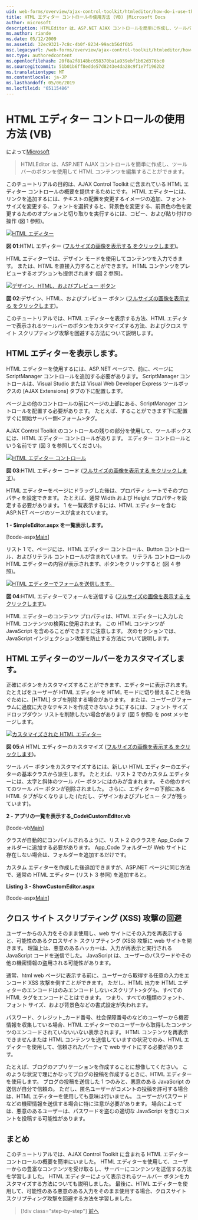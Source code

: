 ```yaml
---
uid: web-forms/overview/ajax-control-toolkit/htmleditor/how-do-i-use-the-html-editor-control-vb
title: HTML エディター コントロールの使用方法 (VB) |Microsoft Docs
author: microsoft
description: HTMLEditor は、ASP.NET AJAX コントロールを簡単に作成し、ツールバーのボタンを使用して HTML コンテンツを編集することができます。
ms.author: riande
ms.date: 05/12/2009
ms.assetid: 32ec9321-7c8c-4b0f-8234-99acb56df6b5
msc.legacyurl: /web-forms/overview/ajax-control-toolkit/htmleditor/how-do-i-use-the-html-editor-control-vb
msc.type: authoredcontent
ms.openlocfilehash: 20f8a2f8148bc658370ba1a939ebf1b62d376bc0
ms.sourcegitcommit: 51b01b6ff8edde57d8243e4da28c9f1e7f1962b2
ms.translationtype: MT
ms.contentlocale: ja-JP
ms.lasthandoff: 05/06/2019
ms.locfileid: "65115486"
---
```

# <a name="how-do-i-use-the-html-editor-control-vb"></a>HTML エディター コントロールの使用方法 (VB)

によって[Microsoft](https://github.com/microsoft)

> HTMLEditor は、ASP.NET AJAX コントロールを簡単に作成し、ツールバーのボタンを使用して HTML コンテンツを編集することができます。

このチュートリアルの目的は、AJAX Control Toolkit に含まれている HTML エディター コントロールの概要を提供するためにです。 HTML エディターには、リンクを追加するには、テキストの配置を変更するイメージの追加、フォント サイズを変更する、フォントを選択すると、背景色を変更する、前景色の色を変更するためのオプションと切り取りを実行するには、コピー、および貼り付けの操作 (図 1 参照)。

[![HTML エディター](how-do-i-use-the-html-editor-control-vb/_static/image1.jpg)](how-do-i-use-the-html-editor-control-vb/_static/image1.png)

**図 01**:HTML エディター ([フルサイズの画像を表示する をクリックします](how-do-i-use-the-html-editor-control-vb/_static/image2.png))。

HTML エディターでは、デザイン モードを使用してコンテンツを入力できます。 または、HTML を直接入力することができます。 HTML コンテンツをプレビューするオプションも提供されます (図 2 参照)。

[![デザイン、HTML、およびプレビュー ボタン](how-do-i-use-the-html-editor-control-vb/_static/image2.jpg)](how-do-i-use-the-html-editor-control-vb/_static/image3.png)

**図 02**:デザイン、HTML、およびプレビュー ボタン ([フルサイズの画像を表示する をクリックします](how-do-i-use-the-html-editor-control-vb/_static/image4.png))。

このチュートリアルでは、HTML エディターを表示する方法、HTML エディターで表示されるツールバーのボタンをカスタマイズする方法、およびクロス サイト スクリプティング攻撃を回避する方法について説明します。

## <a name="displaying-the-html-editor"></a>HTML エディターを表示します。

HTML エディターを使用するには、ASP.NET ページで、前に、ページに ScriptManager コントロールを追加する必要があります。 ScriptManager コントロールは、Visual Studio または Visual Web Developer Express ツールボックスの [AJAX Extensions] タブの下に配置します。

ページ上の他のコントロールの前にページの上部にある、ScriptManager コントロールを配置する必要があります。 たとえば、することができます下に配置すぐに開始サーバー側&lt;フォーム&gt;タグ。

AJAX Control Toolkit のコントロールの残りの部分を使用して、ツールボックスには、HTML エディター コントロールがあります。 エディター コントロールという名前です (図 3 を参照してください)。

[![HTML エディター コントロール](how-do-i-use-the-html-editor-control-vb/_static/image3.jpg)](how-do-i-use-the-html-editor-control-vb/_static/image5.png)

**図 03**:HTML エディター コード ([フルサイズの画像を表示する をクリックします](how-do-i-use-the-html-editor-control-vb/_static/image6.png))。

HTML エディターをページにドラッグした後は、プロパティ シートでそのプロパティを設定できます。 たとえば、通常 Width および Height プロパティを設定する必要があります。 1 を一覧表示するには、HTML エディターを含む ASP.NET ページのソースが含まれています。

**1 - SimpleEditor.aspx を一覧表示します。**

[!code-aspx[Main](how-do-i-use-the-html-editor-control-vb/samples/sample1.aspx)]

リスト 1 で、ページには、HTML エディター コントロール、Button コントロール、およびリテラル コントロールが含まれています。 リテラル コントロールの HTML エディターの内容が表示されます、ボタンをクリックすると (図 4 参照)。

[![HTML エディターでフォームを送信します。](how-do-i-use-the-html-editor-control-vb/_static/image4.jpg)](how-do-i-use-the-html-editor-control-vb/_static/image7.png)

**図 04**:HTML エディターでフォームを送信する ([フルサイズの画像を表示する をクリックします](how-do-i-use-the-html-editor-control-vb/_static/image8.png))。

HTML エディターのコンテンツ プロパティは、HTML エディターに入力した HTML コンテンツの検索に使用されます。 この HTML コンテンツが JavaScript を含めることができますに注意します。 次のセクションでは、JavaScript インジェクション攻撃を防止する方法について説明します。

## <a name="customizing-the-html-editor-toolbar"></a>HTML エディターのツールバーをカスタマイズします。

正確にボタンをカスタマイズすることができます、エディターに表示されます。 たとえばをユーザーが HTML エディターを HTML モードに切り替えることを防ぐために、[HTML] タブを削除する場合があります。 または、ユーザーがフォーラムに過度に大きなテキストを作成できないようにするには、フォント サイズ ドロップダウン リストを削除したい場合があります (図 5 参照) を post メッセージします。

[![カスタマイズされた HTML エディター](how-do-i-use-the-html-editor-control-vb/_static/image5.jpg)](how-do-i-use-the-html-editor-control-vb/_static/image9.png)

**図 05**:A HTML エディターのカスタマイズ ([フルサイズの画像を表示する をクリックします](how-do-i-use-the-html-editor-control-vb/_static/image10.png))。

ツール バー ボタンをカスタマイズするには、新しい HTML エディターのエディターの基本クラスから派生します。 たとえば、リスト 2 でのカスタム エディターには、太字と斜体のツール バー ボタンにはのみが含まれます。 その他のすべてのツール バー ボタンが削除されました。 さらに、エディターの下部にある HTML タブがなくなりました (ただし、デザインおよびプレビュー タブが残っています)。

**2 - アプリの一覧を表示する\_Code\CustomEditor.vb**

[!code-vb[Main](how-do-i-use-the-html-editor-control-vb/samples/sample2.vb)]

クラスが自動的にコンパイルされるように、リスト 2 のクラスを App\_Code フォルダーに追加する必要があります。 App\_Code フォルダーが Web サイトに存在しない場合は、フォルダーを追加するだけです。

カスタム エディターを作成した後追加できますが、ASP.NET ページに同じ方法で、通常の HTML エディター (リスト 3 参照) を追加すると。

**Listing 3 - ShowCustomEditor.aspx**

[!code-aspx[Main](how-do-i-use-the-html-editor-control-vb/samples/sample3.aspx)]

## <a name="avoiding-cross-site-scripting-xss-attacks"></a>クロス サイト スクリプティング (XSS) 攻撃の回避

ユーザーからの入力をそのまま使用し、web サイトにその入力を再表示すると、可能性のあるクロスサイト スクリプティング (XSS) 攻撃に web サイトを開きます。 理論上は、悪意のあるハッカーは、入力が再表示と実行される JavaScript コードを送信でした。 JavaScript は、ユーザーのパスワードやその他の機密情報の盗用される可能性があります。

通常、html web ページに表示する前に、ユーザーから取得する任意の入力をエンコード XSS 攻撃を倒すことができます。 ただし、HTML 出力を HTML エディターのエンコードはのみエンコードしない&lt;スクリプト&gt;タグも、すべての HTML タグをエンコードことはできます。 つまり、すべての種類のフォント、フォント サイズ、および背景色などの書式設定が失われます。

パスワード、クレジット_カード番号、社会保障番号のなどのユーザーから機密情報を収集している場合、HTML エディターでのユーザーから取得したコンテンツのエンコードされていないいない表示されます。 HTML コンテンツを再表示できませんまたは HTML コンテンツを送信していますの状況でのみ、HTML エディターを使用して、信頼されたパーティで web サイトにする必要があります。

たとえば、ブログのアプリケーションを作成することに想像してください。 このような状況で理にかなってブログの投稿を作成するときに、HTML エディターを使用します。 ブログの投稿を送信した 1 つのみと、悪意のある JavaScript の送信が自分で信頼の。 ただし、匿名ユーザーがコメントの投稿を許可する場合は、HTML エディターを使用しても意味は行いません。 ユーザーがパスワードなどの機密情報を送信する場合に特に注意が必要があります。 場合によっては、悪意のあるユーザーは、パスワードを盗むの適切な JavaScript を含むコメントを投稿する可能性があります。

## <a name="summary"></a>まとめ

このチュートリアルでは、AJAX Control Toolkit に含まれる HTML エディター コントロールの概要を簡単にいました。 HTML エディターを使用して、ユーザーからの豊富なコンテンツを受け取るし、サーバーにコンテンツを送信する方法を学習しました。 HTML エディターによって表示されるツールバー ボタンをカスタマイズする方法についても説明しました。 最後に、HTML エディターを使用して、可能性のある悪意のある入力をそのまま使用する場合、クロスサイト スクリプティング攻撃を回避する方法を学習しました。

> [!div class="step-by-step"]
> [前へ](how-do-i-use-the-html-editor-control-cs.md)

